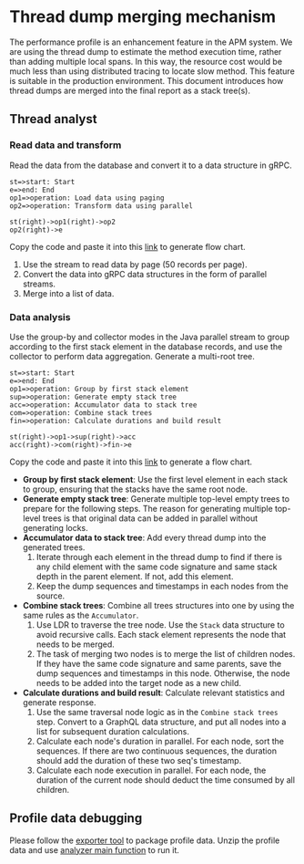 # Thread dump merging mechanism
The performance profile is an enhancement feature in the APM system. We are using the thread dump to estimate the method execution time, rather than adding multiple local spans. In this way, the resource cost would be much less than using distributed tracing to locate slow method. This feature is suitable in the production environment. This document introduces how thread dumps are merged into the final report as a stack tree(s).

## Thread analyst
### Read data and transform
Read the data from the database and convert it to a data structure in gRPC.
```
st=>start: Start
e=>end: End
op1=>operation: Load data using paging
op2=>operation: Transform data using parallel

st(right)->op1(right)->op2
op2(right)->e
```
Copy the code and paste it into this [link](http://flowchart.js.org/) to generate flow chart.
1. Use the stream to read data by page (50 records per page).
2. Convert the data into gRPC data structures in the form of parallel streams.
3. Merge into a list of data.
### Data analysis
Use the group-by and collector modes in the Java parallel stream to group according to the first stack element in the database records,
and use the collector to perform data aggregation. Generate a multi-root tree.
```
st=>start: Start
e=>end: End
op1=>operation: Group by first stack element
sup=>operation: Generate empty stack tree
acc=>operation: Accumulator data to stack tree
com=>operation: Combine stack trees
fin=>operation: Calculate durations and build result

st(right)->op1->sup(right)->acc
acc(right)->com(right)->fin->e
```
Copy the code and paste it into this [link](http://flowchart.js.org/) to generate a flow chart.
- **Group by first stack element**: Use the first level element in each stack to group, ensuring that the stacks have the same root node.
- **Generate empty stack tree**: Generate multiple top-level empty trees to prepare for the following steps.
The reason for generating multiple top-level trees is that original data can be added in parallel without generating locks.
- **Accumulator data to stack tree**: Add every thread dump into the generated trees.
    1. Iterate through each element in the thread dump to find if there is any child element with the same code signature and same stack depth in the parent element. 
    If not, add this element.
    2. Keep the dump sequences and timestamps in each nodes from the source.
- **Combine stack trees**: Combine all trees structures into one by using the same rules as the `Accumulator`.
    1. Use LDR to traverse the tree node. Use the `Stack` data structure to avoid recursive calls. Each stack element represents the node that needs to be merged.
    2. The task of merging two nodes is to merge the list of children nodes. If they have the same code signature and same parents, save the dump sequences and timestamps in this node. Otherwise, the node needs to be added into the target node as a new child.
- **Calculate durations and build result**: Calculate relevant statistics and generate response.
    1. Use the same traversal node logic as in the `Combine stack trees` step. Convert to a GraphQL data structure, and put all nodes into a list for subsequent duration calculations.
    2. Calculate each node's duration in parallel. For each node, sort the sequences. If there are two continuous sequences, the duration should add the duration of these two seq's timestamp.
    3. Calculate each node execution in parallel. For each node, the duration of the current node should deduct the time consumed by all children.

## Profile data debugging
Please follow the [exporter tool](backend-profile-export.md#export-using-command-line) to package profile data. Unzip the profile data and use [analyzer main function](../../../oap-server/server-tools/profile-exporter/tool-profile-snapshot-bootstrap/src/test/java/org/apache/skywalking/oap/server/tool/profile/exporter/ProfileExportedAnalyze.java) to run it.
